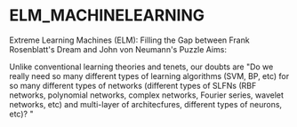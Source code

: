 # ELM_MACHINELEARNING

Extreme Learning Machines (ELM): Filling the Gap between Frank Rosenblatt's Dream and John von Neumann's Puzzle
Aims:

Unlike conventional learning theories and tenets, our doubts are "Do we really need so many different types of learning algorithms (SVM, BP, etc) for so many different types of networks (different types of SLFNs (RBF networks, polynomial networks, complex networks, Fourier series, wavelet networks, etc) and multi-layer of architecfures, different types of neurons, etc)? "
